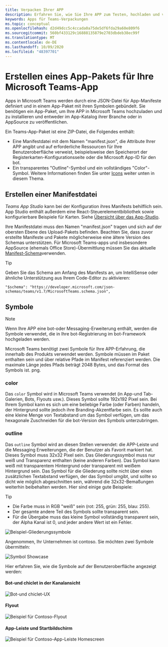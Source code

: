 ```yaml
---
title: Verpacken Ihrer APP
description: Erfahren Sie, wie Sie Ihre APP zum Testen, hochladen und veröffentlichen in Microsoft Teams verpacken.
keywords: Apps für Teams-Verpackungen
ms.topic: conceptual
ms.openlocfilehash: d2d49dcc5c4ccada0a75de5df6fda29a60e809f6
ms.sourcegitcommit: 560bf433129c16888135879e2703dbdeb38ec99f
ms.translationtype: MT
ms.contentlocale: de-DE
ms.lasthandoff: 10/09/2020
ms.locfileid: "48397701"
---
```

# <a name="create-an-app-package-for-your-microsoft-teams-app"></a>Erstellen eines App-Pakets für Ihre Microsoft Teams-App

Apps in Microsoft Teams werden durch eine JSON-Datei für App-Manifeste definiert und in einem App-Paket mit ihren Symbolen gebündelt. Sie benötigen ein App-Paket, um Ihre APP in Microsoft Teams hochzuladen und zu installieren und entweder im App-Katalog ihrer Branche oder in AppSource zu veröffentlichen.

Ein Teams-App-Paket ist eine ZIP-Datei, die Folgendes enthält:

* Eine Manifestdatei mit dem Namen "manifest.json", die Attribute Ihrer APP angibt und auf erforderliche Ressourcen für Ihre Benutzeroberfläche verweist, beispielsweise den Speicherort der Registerkarten-Konfigurationsseite oder die Microsoft App-ID für den bot.
* Ein transparentes "Outline"-Symbol und ein vollständiges "Color"-Symbol. Weitere Informationen finden Sie unter [Icons](#icons) weiter unten in diesem Thema.

## <a name="creating-a-manifest"></a>Erstellen einer Manifestdatei

*Teams App Studio* kann bei der Konfiguration ihres Manifests behilflich sein. App Studio enthält außerdem eine React-Steuerelementbibliothek sowie konfigurierbare Beispiele für Karten. Siehe [Übersicht über das App-Studio](~/concepts/build-and-test/app-studio-overview.md).

Ihre Manifestdatei muss den Namen "manifest.json" tragen und sich auf der obersten Ebene des Upload-Pakets befinden. Beachten Sie, dass zuvor erstellte Manifeste und Pakete möglicherweise eine ältere Version des Schemas unterstützen. Für Microsoft Teams-apps und insbesondere AppSource (ehemals Office Store)-Übermittlung müssen Sie das aktuelle [Manifest-Schema](~/resources/schema/manifest-schema.md)verwenden.

> [!TIP]
> Geben Sie das Schema am Anfang des Manifests an, um IntelliSense oder ähnliche Unterstützung aus Ihrem Code-Editor zu aktivieren:
>
> `"$schema": "https://developer.microsoft.com/json-schemas/teams/v1.7/MicrosoftTeams.schema.json",`

## <a name="icons"></a>Symbole

> [!Note]
> Wenn Ihre APP eine bot-oder Messaging-Erweiterung enthält, werden die Symbole verwendet, die in Ihre bot-Registrierung im bot-Framework hochgeladen werden.

Microsoft Teams benötigt zwei Symbole für Ihre APP-Erfahrung, die innerhalb des Produkts verwendet werden. Symbole müssen im Paket enthalten sein und über relative Pfade im Manifest referenziert werden. Die maximale Länge jedes Pfads beträgt 2048 Bytes, und das Format des Symbols ist. png.

### <a name="color"></a>color

Das `color` Symbol wird in Microsoft Teams verwendet (in App-und Tab-Galerien, Bots, Flyouts usw.). Dieses Symbol sollte 192x192 Pixel sein. Bei Ihrem Symbol kann es sich um eine beliebige Farbe (oder Farben) handeln, der Hintergrund sollte jedoch ihre Branding-Akzentfarbe sein. Es sollte auch eine kleine Menge von Textabstand um das Symbol verfügen, um das hexagonale Zuschneiden für die bot-Version des Symbols unterzubringen.

### <a name="outline"></a>outline

Das `outline` Symbol wird an diesen Stellen verwendet: die APP-Leiste und die Messaging Erweiterungen, die der Benutzer als Favorit markiert hat. Dieses Symbol muss 32x32 Pixel sein. Das Gliederungssymbol muss nur weiß und Transparenz enthalten (keine anderen Farben). Das Symbol kann weiß mit transparentem Hintergrund oder transparent mit weißem Hintergrund sein. Das Symbol für die Gliederung sollte nicht über einen zusätzlichen Textabstand verfügen, der das Symbol umgibt, und sollte so dicht wie möglich abgeschnitten sein, während die 32x32-Bemaßungen weiterhin beibehalten werden. Hier sind einige gute Beispiele:

> [!TIP]
>  * Die Farbe muss in RGB "weiß" sein (rot: 255, grün: 255, blau: 255).
>  * Der gesamte andere Teil des Symbols sollte transparent sein.
>  * Für die Übergabe muss das kleine Symbol vollständig transparent sein, der Alpha Kanal ist 0, und jeder andere Wert ist ein Fehler.

![Beispiel-Gliederungssymbole](~/assets/images/icons/sample20x20s.png)

Angenommen, Ihr Unternehmen ist contoso. Sie möchten zwei Symbole übermitteln:

![Symbol Showcase](~/assets/images/framework/framework_submit_icon.png)

Hier erfahren Sie, wie die Symbole auf der Benutzeroberfläche angezeigt werden:

#### <a name="bot-and-chiclet-in-channel-view"></a>Bot-und chiclet in der Kanalansicht

![Bot-und chiclet-UX](~/assets/images/icons/botandchiclet.png)

#### <a name="flyout"></a>Flyout

![Beispiel für Contoso-Flyout](~/assets/images/icons/flyout.png)

#### <a name="app-bar-and-home-screen"></a>App-Leiste und Startbildschirm

![Beispiel für Contoso-App-Leiste Homescreen](~/assets/images/icons/appbarhomescreen.png)
